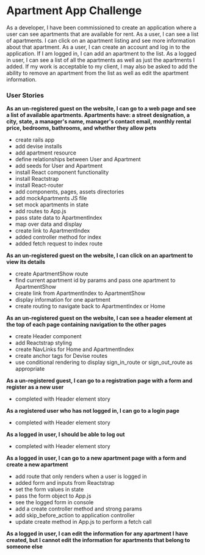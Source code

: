 # Apartment App Challenge
As a developer, I have been commissioned to create an application where a user can see apartments that are available for rent. As a user, I can see a list of apartments. I can click on an apartment listing and see more information about that apartment. As a user, I can create an account and log in to the application. If I am logged in, I can add an apartment to the list. As a logged in user, I can see a list of all the apartments as well as just the apartments I added. If my work is acceptable to my client, I may also be asked to add the ability to remove an apartment from the list as well as edit the apartment information.

### User Stories
**As an un-registered guest on the website, I can go to a web page and see a list of available apartments. Apartments have: a street designation, a city, state, a manager's name, manager's contact email, monthly rental price, bedrooms, bathrooms, and whether they allow pets**
- create rails app
- add devise installs
- add apartment resource
- define relationships between User and Apartment
- add seeds for User and Apartment
- install React component functionality
- install Reactstrap
- install React-router
- add components, pages, assets directories
- add mockApartments JS file
- set mock apartments in state
- add routes to App.js
- pass state data to ApartmentIndex
- map over data and display
- create link to ApartmentIndex
- added controller method for index
- added fetch request to index route

**As an un-registered guest on the website, I can click on an apartment to view its details**
- create ApartmentShow route
- find current apartment id by params and pass one apartment to ApartmentShow
- create link from ApartmentIndex to ApartmentShow
- display information for one apartment
- create routing to navigate back to ApartmentIndex or Home

**As an un-registered guest on the website, I can see a header element at the top of each page containing navigation to the other pages**
- create Header component
- add Reactstrap styling
- create NavLinks for Home and ApartmentIndex
- create anchor tags for Devise routes
- use conditional rendering to display sign_in_route or sign_out_route as appropriate

**As a un-registered guest, I can go to a registration page with a form and register as a new user**
- completed with Header element story

**As a registered user who has not logged in, I can go to a login page**
- completed with Header element story

**As a logged in user, I should be able to log out**
- completed with Header element story

**As a logged in user, I can go to a new apartment page with a form and create a new apartment**
- add route that only renders when a user is logged in
- added form and inputs from Reactstrap
- set the form values in state
- pass the form object to App.js
- see the logged form in console
- add a create controller method and strong params
- add skip_before_action to application controller
- update create method in App.js to perform a fetch call

**As a logged in user, I can edit the information for any apartment I have created, but I cannot edit the information for apartments that belong to someone else**
